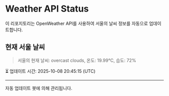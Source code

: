 
# Weather API Status

이 리포지토리는 OpenWeather API를 사용하여 서울의 날씨 정보를 자동으로 업데이트합니다.

## 현재 서울 날씨
> 서울의 현재 날씨: overcast clouds, 온도: 19.99°C, 습도: 72%

⏳ 업데이트 시간: 2025-10-08 20:45:15 (UTC)

---
자동 업데이트 봇에 의해 관리됩니다.
